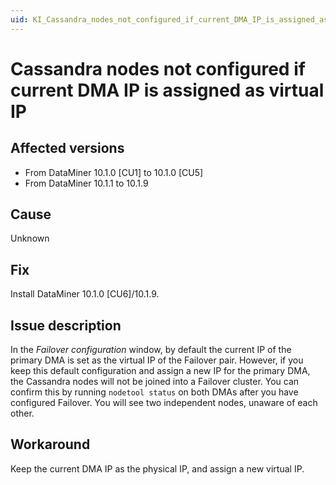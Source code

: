 ```yaml
---
uid: KI_Cassandra_nodes_not_configured_if_current_DMA_IP_is_assigned_as_virtual_IP
---
```


# Cassandra nodes not configured if current DMA IP is assigned as virtual IP

## Affected versions

- From DataMiner 10.1.0 [CU1] to 10.1.0 [CU5]
- From DataMiner 10.1.1 to 10.1.9

## Cause

Unknown

## Fix

Install DataMiner 10.1.0 [CU6]/10.1.9<!--RN 30213-->.

## Issue description

In the *Failover configuration* window, by default the current IP of the primary DMA is set as the virtual IP of the Failover pair. However, if you keep this default configuration and assign a new IP for the primary DMA, the Cassandra nodes will not be joined into a Failover cluster. You can confirm this by running `nodetool status` on both DMAs after you have configured Failover. You will see two independent nodes, unaware of each other.

## Workaround

Keep the current DMA IP as the physical IP, and assign a new virtual IP.
